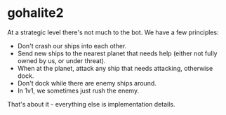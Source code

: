 # gohalite2

At a strategic level there's not much to the bot. We have a few principles:

* Don't crash our ships into each other.
* Send new ships to the nearest planet that needs help (either not fully owned by us, or under threat).
* When at the planet, attack any ship that needs attacking, otherwise dock.
* Don't dock while there are enemy ships around.
* In 1v1, we sometimes just rush the enemy.

That's about it - everything else is implementation details.
